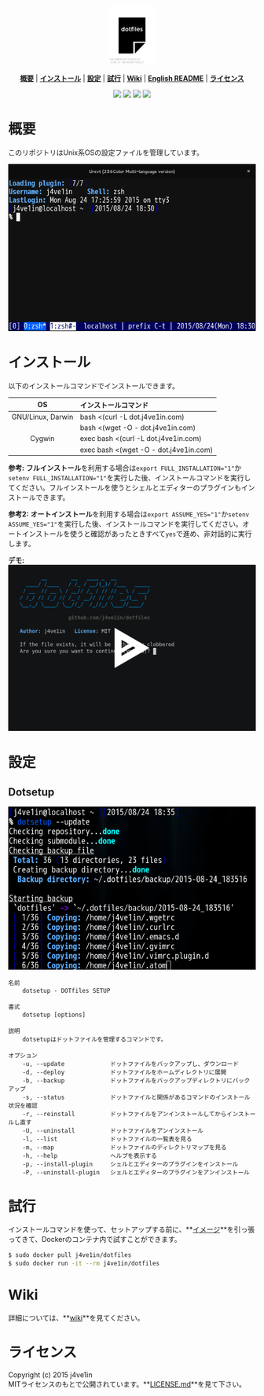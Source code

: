 <p align="center">
<img width=20% src="https://raw.githubusercontent.com/j4ve1in/dotfiles/master/img/dotfiles.png">
</p>

<p align="center">
<b><a href="#概要">概要</a></b>
|
<b><a href="#インストール">インストール</a></b>
|
<b><a href="#設定">設定</a></b>
|
<b><a href="#試行">試行</a></b>
|
<b><a href="#wiki">Wiki</a></b>
|
<b><a href="//github.com/j4ve1in/dotfiles/blob/master/README.md">English README</a></b>
|
<b><a href="#ライセンス">ライセンス</a></b>
</p>

<p align="center">
<a href="//waffle.io/j4ve1in/dotfiles"><img src="https://img.shields.io/badge/task-Waffle.io-blue.svg?style=flat-square"></a>
<a href="//gitter.im/j4ve1in/dotfiles?utm_source=badge&utm_medium=badge&utm_campaign=pr-badge&utm_content=badge"><img src="https://img.shields.io/badge/chat-Gitter-lightgrey.svg?style=flat-square"></a>
<a href="//github.com/j4ve1in/dotfiles/blob/master/LICENSE.md"><img src="https://img.shields.io/github/license/mashape/apistatus.svg?style=flat-square"></a>
<a href="//github.com/j4ve1in/dotfiles/wiki#my-environment"><img src="https://img.shields.io/badge/platform-GNU%2FLinux%20|%20Darwin%20|%20Cygwin-lightgrey.svg?style=flat-square"></a>
</p>

# 概要
このリポジトリはUnix系OSの設定ファイルを管理しています。

![Screenshot]

# インストール
以下のインストールコマンドでインストールできます。

| OS                | インストールコマンド                   |
|:-----------------:|:---------------------------------------|
| GNU/Linux, Darwin | bash <(curl -L dot.j4ve1in.com)        |
|                   | bash <(wget -O - dot.j4ve1in.com)      |
| Cygwin            | exec bash <(curl -L dot.j4ve1in.com)   |
|                   | exec bash <(wget -O - dot.j4ve1in.com) |

**参考:** **フルインストール**を利用する場合は`export FULL_INSTALLATION="1"`か`setenv FULL_INSTALLATION="1"`を実行した後、インストールコマンドを実行してください。フルインストールを使うとシェルとエディターのプラグインもインストールできます。

**参考2:** **オートインストール**を利用する場合は`export ASSUME_YES="1"`か`setenv ASSUME_YES="1"`を実行した後、インストールコマンドを実行してください。オートインストールを使うと確認があったときすべて`yes`で進め、非対話的に実行します。

**デモ:**
[![](/img/demo.png)][asciinema]

# 設定
## Dotsetup
![dotsetup]

    名前
        dotsetup - DOTfiles SETUP

    書式
        dotsetup [options]

    説明
        dotsetupはドットファイルを管理するコマンドです。

    オプション
        -u, --update             ドットファイルをバックアップし、ダウンロード
        -d, --deploy             ドットファイルをホームディレクトリに展開
        -b, --backup             ドットファイルをバックアップディレクトリにバックアップ
        -s, --status             ドットファイルと関係があるコマンドのインストール状況を確認
        -r, --reinstall          ドットファイルをアンインストールしてからインストールし直す
        -U, --uninstall          ドットファイルをアンインストール
        -l, --list               ドットファイルの一覧表を見る
        -m, --map                ドットファイルのディレクトリマップを見る
        -h, --help               ヘルプを表示する
        -p, --install-plugin     シェルとエディターのプラグインをインストール
        -P, --uninstall-plugin   シェルとエディターのプラグインをアンインストール

# 試行
インストールコマンドを使って、セットアップする前に、**[イメージ]**を引っ張ってきて、Dockerのコンテナ内で試すことができます。

```bash
$ sudo docker pull j4ve1in/dotfiles
$ sudo docker run -it --rm j4ve1in/dotfiles
```

# Wiki
詳細については、**[wiki]**を見てください。

# ライセンス
Copyright (c) 2015 j4ve1in  
MITライセンスのもとで公開されています。**[LICENSE.md]**を見て下さい。

[Screenshot]: /img/screenshot.png
[asciinema]: //asciinema.org/a/5wpuq69gg9u1dl0pbfvxjntxg
[dotsetup]: /img/dotsetup.png
[イメージ]: //hub.docker.com/r/j4ve1in/dotfiles
[wiki]: //github.com/j4ve1in/dotfiles/wiki
[LICENSE.md]: //github.com/j4ve1in/dotfiles/blob/master/LICENSE.md
